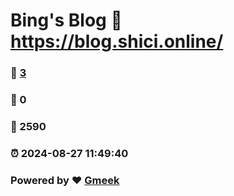 # Bing's Blog :link: https://blog.shici.online/ 
### :page_facing_up: [3](https://blog.shici.online//tag.html) 
### :speech_balloon: 0 
### :hibiscus: 2590 
### :alarm_clock: 2024-08-27 11:49:40 
### Powered by :heart: [Gmeek](https://github.com/Meekdai/Gmeek)
